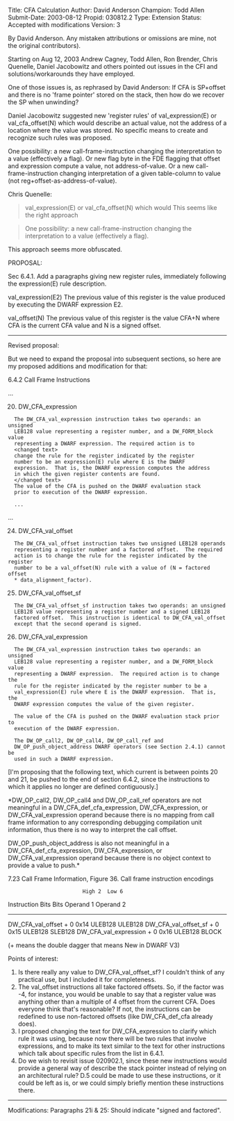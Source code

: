 Title:       CFA Calculation
Author:      David Anderson
Champion:    Todd Allen
Submit-Date: 2003-08-12
Propid:      030812.2
Type:        Extension
Status:      Accepted with modifications
Version:     3

By David Anderson. Any mistaken attributions or omissions
are mine, not the original contributors).

Starting on Aug 12, 2003 Andrew Cagney, Todd Allen, Ron Brender,
Chris Quenelle, Daniel Jacobowitz
and others pointed out issues in the CFI and solutions/workarounds
they have employed.

One of those issues is, as rephrased by David Anderson:
   If CFA is SP+offset and there is no 'frame pointer'
   stored on the stack, 
   then how do we recover the SP when unwinding?

   Daniel Jacobowitz suggested new 'register rules' of 
   val_expression(E) or val_cfa_offset(N) which would
   describe an actual value, not the address of a location
   where the value was stored. No specific means to create
   and recognize such rules was proposed.
   
   One possibility: a new call-frame-instruction changing
   the interpretation to a value (effectively a flag).
   Or new flag byte in the FDE flagging that offset
   and expression compute a value, not address-of-value. 
   Or a new call-frame-instruction changing interpretation
   of a given table-column to value (not
   reg+offset-as-address-of-value). 



Chris Quenelle:
>val_expression(E) or val_cfa_offset(N) which would
This seems like the right approach

>    One possibility: a new call-frame-instruction changing
>    the interpretation to a value (effectively a flag).

This approach seems more obfuscated.


PROPOSAL:

Sec 6.4.1.
Add a paragraphs giving new register rules, immediately
following the expression(E) rule description.

val_expression(E2) The previous value of this register is
                  the value produced by executing the DWARF
        expression E2.

val_offset(N)   The previous value of this register is the
        value CFA+N where CFA is the current CFA
        value and N is a signed offset.

------------------------------------------------------

Revised proposal:

But we need to expand the proposal into subsequent sections, so here are my
proposed additions and modification for that:

6.4.2 Call Frame Instructions

   ...

   20. DW_CFA_expression

      The DW_CFA_val_expression instruction takes two operands: an unsigned
      LEB128 value representing a register number, and a DW_FORM_block value
      representing a DWARF expression. The required action is to
      <changed text>
      change the rule for the register indicated by the register
      number to be an expression(E) rule where E is the DWARF
      expression.  That is, the DWARF expression computes the address
      in which the given register contents are found.
      </changed text>
      The value of the CFA is pushed on the DWARF evaluation stack
      prior to execution of the DWARF expression.

      ...

   ...

   24. DW_CFA_val_offset

      The DW_CFA_val_offset instruction takes two unsigned LEB128 operands
      representing a register number and a factored offset.  The required
      action is to change the rule for the register indicated by the register
      number to be a val_offset(N) rule with a value of (N = factored offset
      * data_alignment_factor).

   25. DW_CFA_val_offset_sf

      The DW_CFA_val_offset_sf instruction takes two operands: an unsigned
      LEB128 value representing a register number and a signed LEB128
      factored offset.  This instruction is identical to DW_CFA_val_offset
      except that the second operand is signed.

   26. DW_CFA_val_expression

      The DW_CFA_val_expression instruction takes two operands: an unsigned
      LEB128 value representing a register number, and a DW_FORM_block value
      representing a DWARF expression.  The required action is to change the
      rule for the register indicated by the register number to be a
      val_expression(E) rule where E is the DWARF expression.  That is, the
      DWARF expression computes the value of the given register.

      The value of the CFA is pushed on the DWARF evaluation stack prior to
      execution of the DWARF expression.

      The DW_OP_call2, DW_OP_call4, DW_OP_call_ref and
      DW_OP_push_object_address DWARF operators (see Section 2.4.1) cannot be
      used in such a DWARF expression.

[I'm proposing that the following text, which current is between points 20
and 21, be pushed to the end of section 6.4.2, since the instructions to
which it applies no longer are defined contiguously.]

   *DW_OP_call2, DW_OP_call4 and DW_OP_call_ref operators are not meaningful
   in a DW_CFA_def_cfa_expression, DW_CFA_expression, or
   DW_CFA_val_expression operand because there is no mapping from call frame
   information to any corresponding debugging compilation unit information,
   thus there is no way to interpret the call offset.

   DW_OP_push_object_address is also not meaningful in a
   DW_CFA_def_cfa_expression, DW_CFA_expression, or DW_CFA_val_expression
   operand because there is no object context to provide a value to push.*

7.23 Call Frame Information, Figure 36. Call frame instruction encodings

                            High 2  Low 6
   Instruction              Bits    Bits    Operand 1  Operand 2
   -----------------------  ------  ------  ---------  ---------
   DW_CFA_val_offset +      0       0x14    ULEB128    ULEB128
   DW_CFA_val_offset_sf +   0       0x15    ULEB128    SLEB128
   DW_CFA_val_expression +  0       0x16    ULEB128    BLOCK

   (+ means the double dagger that means New in DWARF V3)

Points of interest:

   1) Is there really any value to DW_CFA_val_offset_sf?  I couldn't think of
      any practical use, but I included it for completeness.
   2) The val_offset instructions all take factored offsets.  So, if the
      factor was -4, for instance, you would be unable to say that a register
      value was anything other than a multiple of 4 offset from the current
      CFA.  Does everyone think that's reasonable?  If not, the instructions
      can be redefined to use non-factored offsets (like DW_CFA_def_cfa
      already does).
   3) I proposed changing the text for DW_CFA_expression to clarify which
      rule it was using, because now there will be two rules that involve
      expressions, and to make its text similar to the text for other
      instructions which talk about specific rules from the list in 6.4.1.
   4) Do we wish to revisit issue 020902.1, since these new instructions
      would provide a general way of describe the stack pointer instead of
      relying on an architectural rule?  D.5 could be made to use these
      instructions, or it could be left as is, or we could simply briefly
      mention these instructions there.

-----------------------------------------------------

Modifications:
Paragraphs 21i & 25:  Should indicate "signed and factored".
